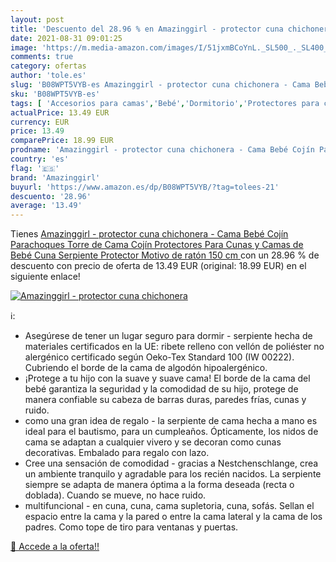 ```yaml
---
layout: post
title: 'Descuento del 28.96 % en Amazinggirl - protector cuna chichonera '
date: 2021-08-31 09:01:25
image: 'https://m.media-amazon.com/images/I/51jxmBCoYnL._SL500_._SL400_.jpg'
comments: true
category: ofertas
author: 'tole.es'
slug: 'B08WPT5VYB-es Amazinggirl - protector cuna chichonera - Cama Bebé Cojín...'
sku: 'B08WPT5VYB-es'
tags: [ 'Accesorios para camas','Bebé','Dormitorio','Protectores para cunas y camas de bebé','Ropa de cama','amazinggirl','bebé', ]
actualPrice: 13.49 EUR
currency: EUR
price: 13.49
comparePrice: 18.99 EUR
prodname: 'Amazinggirl - protector cuna chichonera - Cama Bebé Cojín Parachoques Torre de Cama Cojín Protectores Para Cunas y Camas de Bebé Cuna Serpiente Protector  Motivo de ratón  150 cm '
country: 'es'
flag: '🇪🇸'
brand: 'Amazinggirl'
buyurl: 'https://www.amazon.es/dp/B08WPT5VYB/?tag=tolees-21'
descuento: '28.96'
average: '13.49'
---
```


Tienes [Amazinggirl - protector cuna chichonera - Cama Bebé Cojín Parachoques Torre de Cama Cojín Protectores Para Cunas y Camas de Bebé Cuna Serpiente Protector  Motivo de ratón  150 cm ](https://www.amazon.es/dp/B08WPT5VYB/?tag=tolees-21) con un 28.96 % de descuento con precio de oferta de 13.49 EUR (original: 18.99 EUR) en el siguiente enlace!

[![Amazinggirl - protector cuna chichonera ](https://m.media-amazon.com/images/I/51jxmBCoYnL._SL500_._SL400_.jpg)](https://www.amazon.es/dp/B08WPT5VYB/?tag=tolees-21)

ℹ️:

- Asegúrese de tener un lugar seguro para dormir - serpiente hecha de materiales certificados en la UE: ribete relleno con vellón de poliéster no alergénico certificado según Oeko-Tex Standard 100 (IW 00222). Cubriendo el borde de la cama de algodón hipoalergénico.
- ¡Protege a tu hijo con la suave y suave cama! El borde de la cama del bebé garantiza la seguridad y la comodidad de su hijo, protege de manera confiable su cabeza de barras duras, paredes frías, cunas y ruido.
- como una gran idea de regalo - la serpiente de cama hecha a mano es ideal para el bautismo, para un cumpleaños. Ópticamente, los nidos de cama se adaptan a cualquier vivero y se decoran como cunas decorativas. Embalado para regalo con lazo.
- Cree una sensación de comodidad - gracias a Nestchenschlange, crea un ambiente tranquilo y agradable para los recién nacidos. La serpiente siempre se adapta de manera óptima a la forma deseada (recta o doblada). Cuando se mueve, no hace ruido.
- multifuncional - en cuna, cuna, cama supletoria, cuna, sofás. Sellan el espacio entre la cama y la pared o entre la cama lateral y la cama de los padres. Como tope de tiro para ventanas y puertas.

[🛒 Accede a la oferta!!](https://www.amazon.es/dp/B08WPT5VYB/?tag=tolees-21)
